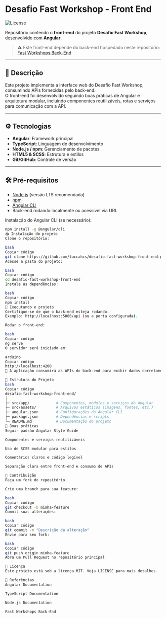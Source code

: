 # Desafio Fast Workshop - Front End

![License](https://img.shields.io/badge/license-MIT-green)

Repositório contendo o **front-end** do projeto **Desafio Fast Workshop**, desenvolvido com **Angular**.  
> ⚠️ Este front-end depende do back-end hospedado neste repositório: [Fast Workshops Back-End](https://github.com/luccahcs/fast-workshops-back-end/tree/main/FastWorkshops.Api)

---

## 📝 Descrição

Este projeto implementa a interface web do Desafio Fast Workshop, consumindo APIs fornecidas pelo back-end.  
O front-end foi desenvolvido seguindo boas práticas de Angular e arquitetura modular, incluindo componentes reutilizáveis, rotas e serviços para comunicação com a API.

---

## ⚙️ Tecnologias

- **Angular**: Framework principal
- **TypeScript**: Linguagem de desenvolvimento
- **Node.js / npm**: Gerenciamento de pacotes
- **HTML5 & SCSS**: Estrutura e estilos
- **Git/GitHub**: Controle de versão

---

## 🛠️ Pré-requisitos

- [Node.js](https://nodejs.org/) (versão LTS recomendada)
- [npm](https://www.npmjs.com/)
- [Angular CLI](https://angular.io/cli)
- Back-end rodando localmente ou acessível via URL

Instalação do Angular CLI (se necessário):

```bash
npm install -g @angular/cli
📥 Instalação do projeto
Clone o repositório:

bash
Copiar código
git clone https://github.com/luccahcs/desafio-fast-workshop-front-end.git
Acesse a pasta do projeto:

bash
Copiar código
cd desafio-fast-workshop-front-end
Instale as dependências:

bash
Copiar código
npm install
🚀 Executando o projeto
Certifique-se de que o back-end esteja rodando.
Exemplo: http://localhost:5000/api (ou a porta configurada).

Rodar o front-end:

bash
Copiar código
ng serve
O servidor será iniciado em:

arduino
Copiar código
http://localhost:4200
🔹 A aplicação consumirá as APIs do back-end para exibir dados corretamente.

📂 Estrutura do Projeto
bash
Copiar código
desafio-fast-workshop-front-end/
│
├─ src/app/            # Componentes, módulos e serviços do Angular
├─ src/assets/         # Arquivos estáticos (imagens, fontes, etc.)
├─ angular.json        # Configurações do Angular CLI
├─ package.json        # Dependências e scripts
└─ README.md           # Documentação do projeto
🔧 Boas práticas
Seguir padrão Angular Style Guide

Componentes e serviços reutilizáveis

Uso de SCSS modular para estilos

Comentários claros e código legível

Separação clara entre front-end e consumo de APIs

🤝 Contribuição
Faça um fork do repositório

Crie uma branch para sua feature:

bash
Copiar código
git checkout -b minha-feature
Commit suas alterações:

bash
Copiar código
git commit -m "Descrição da alteração"
Envie para seu fork:

bash
Copiar código
git push origin minha-feature
Abra um Pull Request no repositório principal

📄 Licença
Este projeto está sob a licença MIT. Veja LICENSE para mais detalhes.

📌 Referências
Angular Documentation

TypeScript Documentation

Node.js Documentation

Fast Workshops Back-End
